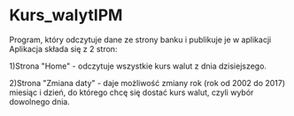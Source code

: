 # Kurs_walytIPM
Program, który odczytuje dane ze strony banku i publikuje je w aplikacji
Aplikacja składa się z 2 stron:
<p>1)Strona "Home" - odczytuje wszystkie kurs walut z dnia dzisiejszego.</p>
<p>2)Strona "Zmiana daty" - daje możliwość zmiany rok (rok od 2002 do 2017) miesiąc i dzień, do którego chcę się dostać kurs walut, czyli wybór dowolnego dnia.</p>

